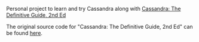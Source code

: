 Personal project to learn and try Cassandra along with [Cassandra: The Definitive Guide, 2nd Ed](http://shop.oreilly.com/product/0636920010852.do)

The original source code for "Cassandra: The Definitive Guide, 2nd Ed" can be found [here](https://github.com/jeffreyscarpenter/cassandra-guide).